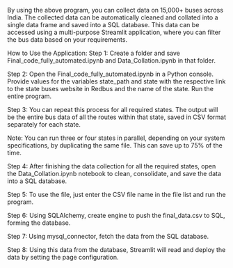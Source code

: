 By using the above program, you can collect data on 15,000+ buses across India. The collected data can be automatically cleaned and collated into a single data frame and saved into a SQL database. This data can be accessed using a multi-purpose Streamlit application, where you can filter the bus data based on your requirements.

How to Use the Application:
Step 1:
Create a folder and save Final_code_fully_automated.ipynb and Data_Collation.ipynb in that folder.

Step 2:
Open the Final_code_fully_automated.ipynb in a Python console. Provide values for the variables state_path and state with the respective link to the state buses website in Redbus and the name of the state. Run the entire program.

Step 3:
You can repeat this process for all required states. The output will be the entire bus data of all the routes within that state, saved in CSV format separately for each state.

Note: You can run three or four states in parallel, depending on your system specifications, by duplicating the same file. This can save up to 75% of the time.

Step 4:
After finishing the data collection for all the required states, open the Data_Collation.ipynb notebook to clean, consolidate, and save the data into a SQL database.

Step 5:
To use the file, just enter the CSV file name in the file list and run the program.

Step 6:
Using SQLAlchemy, create  engine to push the final_data.csv to SQL, forming the database.

Step 7:
Using mysql_connector, fetch the data from the SQL database.

Step 8:
Using this data from the database, Streamlit will read and deploy the data by setting the page configuration.
